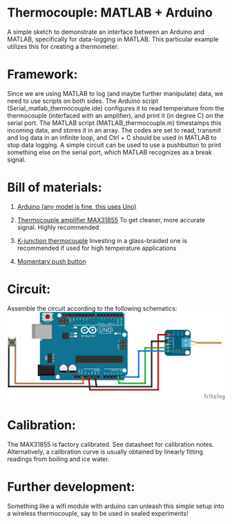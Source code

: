 # Thermocouple: MATLAB + Arduino
A simple sketch to demonstrate an interface between an Arduino and MATLAB, specifically for data-logging in MATLAB. This particular example utilizes this for creating a thermometer.

# Framework:
Since we are using MATLAB to log (and maybe further manipulate) data, we need to use scripts on both sides. The Arduino script (Serial_matlab_thermocouple.ide) configures it to read temperature from the thermocouple (interfaced with an amplifier), and print it (in degree C) on the serial port. The MATLAB script (MATLAB_thermocouple.m) timestamps this incoming data, and stores it in an array. The codes are set to read, transmit and log data in an infinite loop, and Ctrl + C should be used in MATLAB to stop data logging. A simple circuit can be used to use a pushbutton to print something else on the serial port, which MATLAB recognizes as a break signal. 

# Bill of materials:
1. [Arduino (any model is fine, this uses Uno)](http://www.amazon.com/Arduino-UNO-board-DIP-ATmega328P/dp/B006H06TVG/ref=sr_1_2?ie=UTF8&qid=1443497146&sr=8-2&keywords=arduino)

2. [Thermocouple amplifier MAX31855](https://www.adafruit.com/products/269) To get cleaner, more accurate signal. Highly recommended

3. [K-junction thermocouple](https://www.adafruit.com/products/270) Investing in a glass-braided one is recommended if used for high temperature applications
4. [Momentary push button](http://www.amazon.com/Panel-Momentary-Tactile-Button-Switch/dp/B005YX046I/ref=sr_1_11?ie=UTF8&qid=1442873639&sr=8-11&keywords=momentary+push+button)

# Circuit:
Assemble the circuit according to the following schematics:
![TTL Trigger circuit](/Circuit/Thermocouple.png "Thermocouple with a MAX31855 breakout board")

# Calibration:
The MAX31855 is factory calibrated. See datasheet for calibration notes. Alternatively, a calibration curve is usually obtained by linearly fitting readings from boiling and ice water. 

# Further development: 
Something like a wifi module with arduino can unleash this simple setup into a wireless thermocouple, say to be used in sealed experiments!

